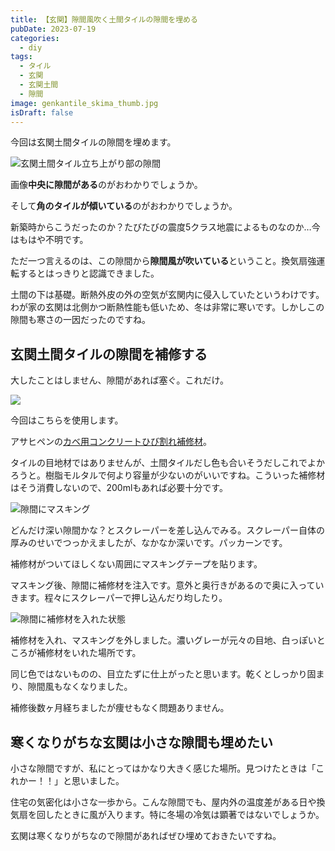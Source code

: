 ```yaml
---
title: 【玄関】隙間風吹く土間タイルの隙間を埋める
pubDate: 2023-07-19
categories:
  - diy
tags:
  - タイル
  - 玄関
  - 玄関土間
  - 隙間
image: genkantile_skima_thumb.jpg
isDraft: false
---
```


今回は玄関土間タイルの隙間を埋めます。

![玄関土間タイル立ち上がり部の隙間](genkantile_skima01-1024x576.jpg)

画像**中央に隙間がある**のがおわかりでしょうか。

そして**角のタイルが傾いている**のがおわかりでしょうか。

新築時からこうだったのか？たびたびの震度5クラス地震によるものなのか…今はもはや不明です。

ただ一つ言えるのは、この隙間から**隙間風が吹いている**ということ。換気扇強運転するとはっきりと認識できました。

土間の下は基礎。断熱外皮の外の空気が玄関内に侵入していたというわけです。わが家の玄関は北側かつ断熱性能も低いため、冬は非常に寒いです。しかしこの隙間も寒さの一因だったのですね。

## 玄関土間タイルの隙間を補修する

大したことはしません、隙間があれば塞ぐ。これだけ。

![](genkantile_skima02-1024x576.jpg)

今回はこちらを使用します。

アサヒペンの[カベ用コンクリートひび割れ補修材](https://amzn.to/44sGRM5)。

タイルの目地材ではありませんが、土間タイルだし色も合いそうだしこれでよかろうと。樹脂モルタルで何より容量が少ないのがいいですね。こういった補修材はそう消費しないので、200mlもあれば必要十分です。

![隙間にマスキング](genkantile_skima03-1024x576.jpg)

どんだけ深い隙間かな？とスクレーパーを差し込んでみる。スクレーパー自体の厚みのせいでつっかえましたが、なかなか深いです。パッカーンです。

補修材がついてほしくない周囲にマスキングテープを貼ります。

マスキング後、隙間に補修材を注入です。意外と奥行きがあるので奥に入っていきます。程々にスクレーパーで押し込んだり均したり。

![隙間に補修材を入れた状態](genkantile_skima04-1024x576.jpg)

補修材を入れ、マスキングを外しました。濃いグレーが元々の目地、白っぽいところが補修材をいれた場所です。

同じ色ではないものの、目立たずに仕上がったと思います。乾くとしっかり固まり、隙間風もなくなりました。

補修後数ヶ月経ちましたが痩せもなく問題ありません。

## 寒くなりがちな玄関は小さな隙間も埋めたい

小さな隙間ですが、私にとってはかなり大きく感じた場所。見つけたときは「これかー！！」と思いました。

住宅の気密化は小さな一歩から。こんな隙間でも、屋内外の温度差がある日や換気扇を回したときに風が入ります。特に冬場の冷気は顕著ではないでしょうか。

玄関は寒くなりがちなので隙間があればぜひ埋めておきたいですね。
